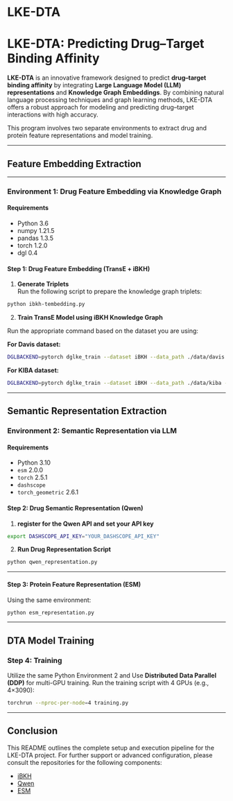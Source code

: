# LKE-DTA
# LKE-DTA: Predicting Drug–Target Binding Affinity

**LKE-DTA** is an innovative framework designed to predict **drug–target binding affinity** by integrating **Large Language Model (LLM) representations** and **Knowledge Graph Embeddings**. By combining natural language processing techniques and graph learning methods, LKE-DTA offers a robust approach for modeling and predicting drug–target interactions with high accuracy.

This program involves two separate environments to extract drug and protein feature representations and model training.

---

## Feature Embedding Extraction

---

### Environment 1: Drug Feature Embedding via Knowledge Graph

#### **Requirements**
- Python 3.6  
- numpy 1.21.5  
- pandas 1.3.5  
- torch 1.2.0  
- dgl 0.4  

#### **Step 1: Drug Feature Embedding (TransE + iBKH)**

1. **Generate Triplets**  
Run the following script to prepare the knowledge graph triplets:
```bash
python ibkh-tembedding.py
```

2. **Train TransE Model using iBKH Knowledge Graph**

Run the appropriate command based on the dataset you are using:

**For Davis dataset:**
```bash
DGLBACKEND=pytorch dglke_train --dataset iBKH --data_path ./data/davis --data_files training_triplet.tsv --format raw_udd_hrt --model_name TransE_l2 --batch_size 3000 --neg_sample_size 256 --hidden_dim 400 --gamma 12.0 --lr 0.1 --max_step 50000 --log_interval 100 --batch_size_eval 1000 -adv --regularization_coef 1.00E-09 --num_thread 1 --num_proc 8 --neg_sample_size_eval 1000
```

**For KIBA dataset:**
```bash
DGLBACKEND=pytorch dglke_train --dataset iBKH --data_path ./data/kiba --data_files training_triplet.tsv --format raw_udd_hrt --model_name TransE_l2 --batch_size 3000 --neg_sample_size 256 --hidden_dim 400 --gamma 12.0 --lr 0.1 --max_step 50000 --log_interval 100 --batch_size_eval 1000 -adv --regularization_coef 1.00E-09 --num_thread 1 --num_proc 8 --neg_sample_size_eval 1000
```

---

## Semantic Representation Extraction

### Environment 2: Semantic Representation via LLM

#### **Requirements**
- Python 3.10  
- `esm` 2.0.0  
- `torch` 2.5.1  
- `dashscope`  
- `torch_geometric` 2.6.1  

#### **Step 2: Drug Semantic Representation (Qwen)**

1. **register for the Qwen API and set your API key**
```bash
export DASHSCOPE_API_KEY="YOUR_DASHSCOPE_API_KEY"
```

2. **Run Drug Representation Script**
```bash
python qwen_representation.py
```

---

#### **Step 3: Protein Feature Representation (ESM)**

Using the same environment:
```bash
python esm_representation.py
```

---

## DTA Model Training

### **Step 4: Training**
Utilize the same Python Environment 2 and Use **Distributed Data Parallel (DDP)** for multi-GPU training. Run the training script with 4 GPUs (e.g., 4×3090):

```bash
torchrun --nproc-per-node=4 training.py
```
---

## Conclusion

This README outlines the complete setup and execution pipeline for the LKE-DTA project. For further support or advanced configuration, please consult the repositories for the following components:

- [iBKH](https://github.com/wcm-wanglab/iBKH)
- [Qwen](https://bailian.console.aliyun.com/?tab=api#/api/?type=model&url=https%3A%2F%2Fhelp.aliyun.com%2Fdocument_detail%2F2712515.html)
- [ESM](https://github.com/facebookresearch/esm)
